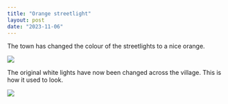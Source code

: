 ```yaml
---
title: "Orange streetlight"
layout: post
date: "2023-11-06"
---
```


The town has changed the colour of the streetlights to a nice orange.

![](/assets/images/2023/wp-1700475674263-1024x461.jpg)

The original white lights have now been changed across the village. This is how it used to look.

![](/assets/images/2023/20230523_231129-461x1024.jpg)
